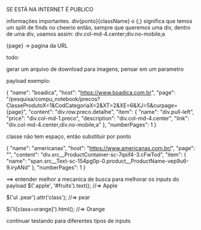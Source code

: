 

SE ESTÁ NA INTERNET É PUBLICO


informações importantes.
div{ponto}{className}
o {;} significa que temos um split de finds no cheerio
então, sempre que queremos uma div, dentro de uma div, usamos assim:
div.col-md-4.center;div.no-mobile;a


{page} -> pagina da URL


todo:

gerar um arquivo de download para imagens, pensar em um parametro

payload exemplo:

{
"name": "boadica",
"host": "https://www.boadica.com.br",
"page": "/pesquisa/compu_notebook/precos?ClasseProdutoX=1&CodCategoriaX=2&XT=2&XE=6&XJ=5&curpage={page}",
"content": "div.row.preco.detalhe",
"item": {
"name": "div.pull-left",
"price": "div.col-md-1.preco",
"description": "div.col-md-4.center",
"link": "div.col-md-4.center;div.no-mobile;a"
},
"numberPages": 1
}



classe não tem espaço, então substituir por ponto

{
"name": "americanas",
"host": "https://www.americanas.com.br/",
"page": "",
"content": "div.src__ProductContainer-sc-7qsif4-3.cFwTod",
"item": {
"name": "span.src__Text-sc-154pg0p-0.product__ProductName-vep9u6-9.iryANd"
},
"numberPages": 1
}



==> entender melhor a mecanica de busca para melhorar
os inputs do payload
$('.apple', '#fruits').text();
//=> Apple

$('ul .pear').attr('class');
//=> pear

$('li[class=orange]').html();
//=> Orange   
    

continuar testando para diferentes tipos de inputs

    